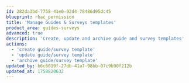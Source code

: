 ```yaml
---
id: 282da3bd-7758-41e0-92d4-78486d95dc45
blueprint: rbac_permission
title: 'Manage Guides & Surveys templates'
product_area: guides-surveys
advanced: true
description: 'Create, update and archive guide and survey templates'
actions:
  - 'create guide/survey template'
  - 'update guide/survey template'
  - 'archive guide/survey template'
updated_by: b6c6019f-27db-41a7-98bb-07c9b90f212b
updated_at: 1758820632
---
```

